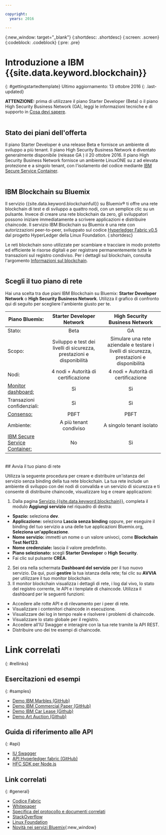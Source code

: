 ```yaml
---

copyright:
  years: 2016

---
```


{:new_window: target="_blank"}
{:shortdesc: .shortdesc}
{:screen: .screen}
{:codeblock: .codeblock}
{:pre: .pre}

# Introduzione a IBM {{site.data.keyword.blockchain}}
{: #gettingstartedtemplate}
Ultimo aggiornamento: 13 ottobre 2016
{: .last-updated}

**ATTENZIONE:** prima di utilizzare il piano Starter Developer (Beta) o il piano High Security Business Network (GA), leggi le informazioni tecniche e di supporto in [Cosa devi sapere](needtoknow.html).
<br><br>

## Stato dei piani dell'offerta

Il piano Starter Developer è una release Beta e fornisce un ambiente di sviluppo a più tenant. Il piano High Security Business Network è diventato generalmente disponibile (release GA ) il 20 ottobre 2016. Il piano High Security Business Network fornisce un ambiente LinuxONE su z ad elevata protezione e a singolo tenant, con l'isolamento del codice mediante [IBM Secure Service Container](etn_ssc.html).
<br><br>

## IBM Blockchain su Bluemix

Il servizio {{site.data.keyword.blockchainfull}} su Bluemix&reg; ti offre una rete blockchain di test e di sviluppo a quattro nodi, con un semplice clic su un pulsante. Invece di creare una rete blockchain da zero, gli sviluppatori possono iniziare immediatamente a scrivere applicazioni e distribuire chaincode. Il servizio IBM Blockchain su Bluemix è una rete con autorizzazioni peer-to-peer, sviluppato sul codice  [Hyperledger Fabric v0.5](https://github.com/hyperledger-archives/fabric/tree/v0.5-developer-preview) dal progetto HyperLedger della Linux Foundation.
{:shortdesc}

Le reti blockchain sono utilizzate per scambiare e tracciare in modo protetto ed efficiente le risorse digitali e per registrare permanentemente tutte le transazioni sul registro condiviso. Per i dettagli sul blockchain, consulta l'argomento [Informazioni sul blockchain](ibmblockchain_overview.html).
<br><br>

## Scegli il tuo piano di rete

Hai una scelta tra due piani IBM Blockchain su Bluemix: **Starter Developer Network** o **High Security Business Network**. Utilizza il grafico di confronto qui di seguito per scegliere l'ambiente giusto per te.

<!-- Commenting our for move to GA status jh 10/07/16
![](images/red_alert.png)  **The High Security Business Network** plan is a limited Beta offering; to select this plan, you must first request preapproval at [IBM Blockchain on IBM Bluemix](http://www-stage.watson.ibm.com/files/blockchain/bluemix.html). -->

| Piano Bluemix:      | Starter Developer Network       | High Security Business Network
| ------------------------- |:--------------------------:|:-----:|
| Stato:    | Beta     | GA |
| Scopo:  |  Sviluppo e test dei livelli di sicurezza, prestazioni e disponibilità |  Simulare una rete aziendale e testare i livelli di sicurezza, prestazioni e disponibilità |
| Nodi:    | 4 nodi + Autorità di certificazione     | 4 nodi + Autorità di certificazione |
| [Monitor dashboard:](ibmblockchainmonitor.html) | Sì | Sì |
| Transazioni confidenziali: | Sì | Sì |
| [Consenso:](etn_pbft.html) | PBFT | PBFT |
| Ambiente:     | A più tenant condiviso | A singolo tenant isolato |
| [IBM Secure Service Container:](etn_ssc.html) | No | Sì |

<br>
## Avvia il tuo piano di rete

Utilizza la seguente procedura per creare e distribuire un'istanza del servizio senza binding della tua rete blockchain.  La tua rete include un ambiente di sviluppo con dei nodi di convalida e un servizio di sicurezza e ti consente di distribuire chaincode, visualizzare log e creare applicazioni:

1. Dalla pagina [Servizio {{site.data.keyword.blockchain}}](https://console.ng.bluemix.net/catalog/services/blockchain/), completa il
modulo **Aggiungi servizio** nel riquadro di destra:
  - **Spazio:** seleziona **dev**.
  - **Applicazione:** seleziona **Lascia senza binding** oppure, per eseguire il binding del tuo servizio a una delle tue applicazioni Bluemix.org, **Seleziona un'applicazione**.
  - **Nome servizio:** immetti un nome o un valore univoci, come **Blockchain Test Net123**.
  - **Nome credenziale:** lascia il valore predefinito.
  - **Piano selezionato:** scegli **Starter Developer** o **High Security**.
  - Fai clic sul pulsante **CREA**.
2.  Sei ora nella schermata **Dashboard del servizio** per il tuo nuovo servizio. Da qui, puoi **gestire** la tua istanza
della rete; fai clic su **AVVIA** per utilizzare il tuo monitor blockchain.
3.  Il monitor blockchain visualizza i dettagli di rete, i log dal vivo, lo stato del registro corrente, le API e i template di chaincode. Utilizza il dashboard per le seguenti funzioni:
  - Accedere alle rotte API e di rilevamento per i peer di rete.
  - Visualizzare i contenitori chaincode in esecuzione.
  - Visualizzare dei log in tempo reale e risolvere i problemi di chaincode.
  - Visualizzare lo stato globale per il registro.
  - Accedere all'IU Swagger e interagire con la tua rete tramite la API REST.
  - Distribuire uno dei tre esempi di chaincode.


# Link correlati
{: #rellinks}
## Esercitazioni ed esempi
{: #samples}
* [Demo IBM Marbles (GitHub)](https://github.com/IBM-Blockchain/marbles)
* [Demo IBM Commercial Paper (GitHub)](https://github.com/IBM-Blockchain/cp-web#readme)
* [Demo IBM Car Lease (Github)](https://github.com/IBM-Blockchain/car-lease-demo/blob/master/README.md)
* [Demo Art Auction (Github)](https://github.com/ITPeople-Blockchain/auction)

## Guida di riferimento alle API
{: #api}
* [IU Swagger](https://obc-service-broker-staging.stage1.mybluemix.net/swagger)
* [API Hyperledger fabric (GitHub)](https://github.com/hyperledger/fabric/tree/master/docs/API)
* [HFC SDK per Node.js](https://github.com/hyperledger/fabric/tree/master/sdk/node)

## Link correlati
{: #general}
* [Codice Fabric](https://github.com/hyperledger/fabric)
* [Whitepaper](https://github.com/hyperledger/hyperledger/wiki/Whitepaper-WG)
* [Specifica del protocollo e documenti correlati](https://github.com/hyperledger/fabric/tree/master/docs)
* [StackOverflow](http://stackoverflow.com/questions/tagged/hyperledger)
* [Linux Foundation](https://www.hyperledger.org/)
* [Novità nei servizi Bluemix](http://www.ng.bluemix.net/docs/whatsnew/index.html#services_category){:new_window}


<!--
[Bluemix Pricing Sheet](https://console.ng.bluemix.net/pricing/)
[IBM Bluemix Prerequisites](https://developer.ibm.com/bluemix/support/#prereqs) -->

